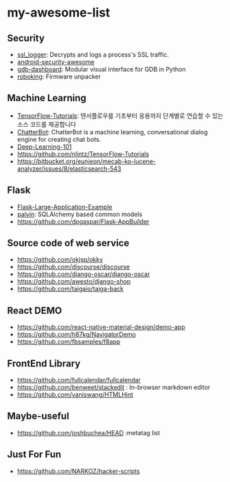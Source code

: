 # my-awesome-list

## Security
- [ssl_logger](https://github.com/google/ssl_logger): Decrypts and logs a process's SSL traffic.
- [android-security-awesome](https://github.com/ashishb/android-security-awesome)
- [gdb-dashboard](https://github.com/cyrus-and/gdb-dashboard): Modular visual interface for GDB in Python
- [roboking](https://github.com/tonix0114/roboking): Firmware unpacker


## Machine Learning
- [TensorFlow-Tutorials](https://github.com/golbin/TensorFlow-Tutorials): 텐서플로우를 기초부터 응용까지 단계별로 연습할 수 있는 소스 코드를 제공합니다
- [ChatterBot](https://github.com/gunthercox/ChatterBot): ChatterBot is a machine learning, conversational dialog engine for creating chat bots.
- [Deep-Learning-101](https://github.com/sjchoi86/Deep-Learning-101)
- https://github.com/nlintz/TensorFlow-Tutorials
- https://bitbucket.org/eunjeon/mecab-ko-lucene-analyzer/issues/8/elasticsearch-543

## Flask
- [Flask-Large-Application-Example](https://github.com/Robpol86/Flask-Large-Application-Example)
- [palvin](https://github.com/YukSeungChan/palvin): SQLAlchemy based common models
- https://github.com/dpgaspar/Flask-AppBuilder

## Source code of web service
- https://github.com/okjsp/okky
- https://github.com/discourse/discourse
- https://github.com/django-oscar/django-oscar
- https://github.com/awesto/django-shop
- https://github.com/taigaio/taiga-back

## React DEMO
- https://github.com/react-native-material-design/demo-app
- https://github.com/h87kg/NavigatorDemo
- https://github.com/fbsamples/f8app

## FrontEnd Library
- https://github.com/fullcalendar/fullcalendar
- https://github.com/benweet/stackedit : In-browser markdown editor
- https://github.com/yaniswang/HTMLHint

## Maybe-useful
- https://github.com/joshbuchea/HEAD :metatag list

## Just For Fun
- https://github.com/NARKOZ/hacker-scripts
 
